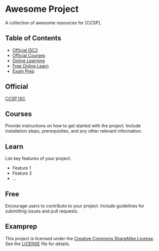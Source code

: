 # Awesome Project

A collection of awesome resources for [CCSP].

## Table of Contents

- [Official ISC2](#official)
- [Official Courses ](#Courses)
- [Online Learning ](#Learn )
- [Free Online Learn](#Free)
- [Exam Prep](#Exam-Prep)

## Official 
[CCSP ISC](Https://www.isc2.org/landing/ccsp-path) 


## Courses

Provide instructions on how to get started with the project. Include installation steps, prerequisites, and any other relevant information.

## Learn 

List key features of your project.

- Feature 1
- Feature 2
- ...

## Free

Encourage users to contribute to your project. Include guidelines for submitting issues and pull requests.

## Examprep

This project is licensed under the [Creative Commons ShareAlike License](https://creativecommons.org/licenses/cc-sa/4.0/). See the [LICENSE](LICENSE) file for details.
